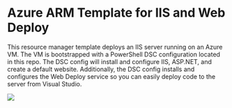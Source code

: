 # Azure ARM Template for IIS and Web Deploy

This resource manager template deploys an IIS server running on an Azure VM. The VM is bootstrapped with a PowerShell DSC configuration located in this repo. The DSC config will install and configure IIS, ASP.NET, and create a default website. Additionally, the DSC config installs and configures the Web Deploy service so you can easily deploy code to the server from Visual Studio.

<a href="https://portal.azure.com/#create/Microsoft.Template/uri/https%3A%2F%2Fraw.githubusercontent.com%2Flinuxacademy%2Fcontent-azure-70532%2Fmaster%2Fiis-webdeploy%2Fazuredeploy.json" target="_blank"><img src="http://azuredeploy.net/deploybutton.png"/></a>